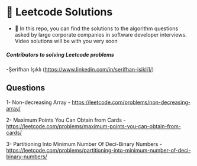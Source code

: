 # 🚀 Leetcode Solutions

- 🔭 In this repo, you can find the solutions to the algorithm questions asked by large corporate companies in software developer interviews. Video solutions will be with you very soon

##### Contributors to solving Leetcode problems
-Şerifhan Işıklı (https://www.linkedin.com/in/serifhan-isikli1/)

## Questions

1- Non-decreasing Array - https://leetcode.com/problems/non-decreasing-array/

2- Maximum Points You Can Obtain from Cards - https://leetcode.com/problems/maximum-points-you-can-obtain-from-cards/

3- Partitioning Into Minimum Number Of Deci-Binary Numbers - https://leetcode.com/problems/partitioning-into-minimum-number-of-deci-binary-numbers/